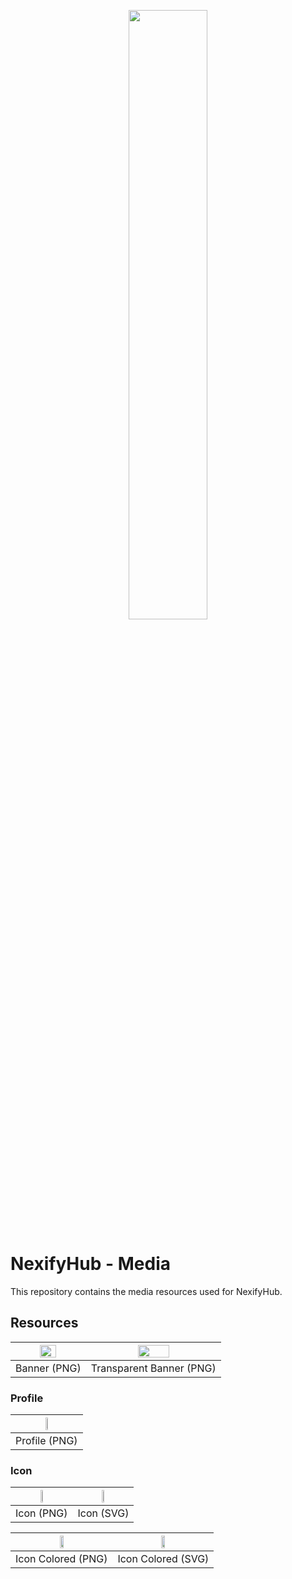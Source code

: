<p align="center">
  <img src="https://github.com/NexifyHub/Media/blob/main/Logo/Banner.png?raw=true" width="50%">
</p>

# NexifyHub - Media
This repository contains the media resources used for NexifyHub.

## Resources
| <img src="https://github.com/NexifyHub/Media/blob/main/Logo/Banner.png?raw=true" width="50%"> | <img src="https://github.com/NexifyHub/Media/blob/main/Logo/Banner-Transparent.png?raw=true" width="50%"> |
|:---:|:---:|
| Banner (PNG) | Transparent Banner (PNG) |

### Profile
| <img src="https://github.com/NexifyHub/Media/blob/main/Logo/Profile/Profile.png?raw=true" width="20%"> |
|:---:|
| Profile (PNG) |

### Icon
| <img src="https://github.com/NexifyHub/Media/blob/main/Logo/Icon/Icon.png?raw=true" width="20%"> | <img src="https://github.com/NexifyHub/Media/blob/main/Logo/Icon/Icon.svg?raw=true" width="20%"> |
|:---:|:---:|
| Icon (PNG) | Icon (SVG) |

| <img src="https://github.com/NexifyHub/Media/blob/main/Logo/Icon/Icon-Colored.png?raw=true" width="20%"> | <img src="https://github.com/NexifyHub/Media/blob/main/Logo/Icon/Icon-Colored.svg?raw=true" width="20%"> |
|:---:|:---:|
| Icon Colored (PNG) | Icon Colored (SVG) |